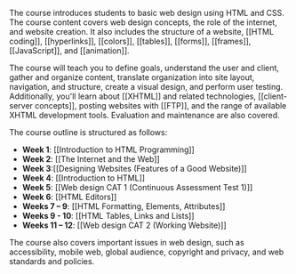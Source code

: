The course introduces students to basic web design using HTML and CSS. The course content covers web design concepts, the role of the internet, and website creation. It also includes the structure of a website, [[HTML coding]], [[hyperlinks]], [[colors]], [[tables]], [[forms]], [[frames]], [[JavaScript]], and [[animation]].

The course will teach you to define goals, understand the user and client, gather and organize content, translate organization into site layout, navigation, and structure, create a visual design, and perform user testing. Additionally, you'll learn about [[XHTML]] and related technologies, [[client-server concepts]], posting websites with [[FTP]], and the range of available XHTML development tools. Evaluation and maintenance are also covered.

The course outline is structured as follows:

- **Week 1**: [[Introduction to HTML Programming]]
- **Week 2**: [[The Internet and the Web]]
- **Week 3**:[[Designing Websites (Features of a Good Website)]]
- **Week 4**: [[Introduction to HTML]]
- **Week 5**: [[Web design CAT 1 (Continuous Assessment Test 1)]]
- **Week 6**: [[HTML Editors]]
- **Weeks 7 – 9**: [[HTML Formatting, Elements, Attributes]]
- **Weeks 9 - 10**: [[HTML Tables, Links and Lists]]
- **Weeks 11 – 12**: [[Web design CAT 2 (Working Website)]]

The course also covers important issues in web design, such as accessibility, mobile web, global audience, copyright and privacy, and web standards and policies.